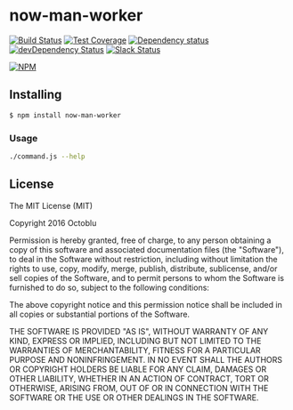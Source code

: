 # now-man-worker

[![Build Status](https://travis-ci.org/https://github.com/octoblu/now-man-worker.svg?branch=master)](https://travis-ci.org/https://github.com/octoblu/now-man-worker)
[![Test Coverage](https://codecov.io/gh/https://github.com/octoblu/now-man-worker/branch/master/graph/badge.svg)](https://codecov.io/gh/https://github.com/octoblu/now-man-worker)
[![Dependency status](http://img.shields.io/david/https://github.com/octoblu/now-man-worker.svg?style=flat)](https://david-dm.org/https://github.com/octoblu/now-man-worker)
[![devDependency Status](http://img.shields.io/david/dev/https://github.com/octoblu/now-man-worker.svg?style=flat)](https://david-dm.org/https://github.com/octoblu/now-man-worker#info=devDependencies)
[![Slack Status](http://community-slack.octoblu.com/badge.svg)](http://community-slack.octoblu.com)

[![NPM](https://nodei.co/npm/now-man-worker.svg?style=flat)](https://npmjs.org/package/now-man-worker)

## Installing

```bash
$ npm install now-man-worker
```

### Usage

```bash
./command.js --help
```

## License

The MIT License (MIT)

Copyright 2016 Octoblu

Permission is hereby granted, free of charge, to any person obtaining a copy
of this software and associated documentation files (the "Software"), to deal
in the Software without restriction, including without limitation the rights
to use, copy, modify, merge, publish, distribute, sublicense, and/or sell
copies of the Software, and to permit persons to whom the Software is
furnished to do so, subject to the following conditions:

The above copyright notice and this permission notice shall be included in all
copies or substantial portions of the Software.

THE SOFTWARE IS PROVIDED "AS IS", WITHOUT WARRANTY OF ANY KIND, EXPRESS OR
IMPLIED, INCLUDING BUT NOT LIMITED TO THE WARRANTIES OF MERCHANTABILITY,
FITNESS FOR A PARTICULAR PURPOSE AND NONINFRINGEMENT. IN NO EVENT SHALL THE
AUTHORS OR COPYRIGHT HOLDERS BE LIABLE FOR ANY CLAIM, DAMAGES OR OTHER
LIABILITY, WHETHER IN AN ACTION OF CONTRACT, TORT OR OTHERWISE, ARISING FROM,
OUT OF OR IN CONNECTION WITH THE SOFTWARE OR THE USE OR OTHER DEALINGS IN THE
SOFTWARE.
